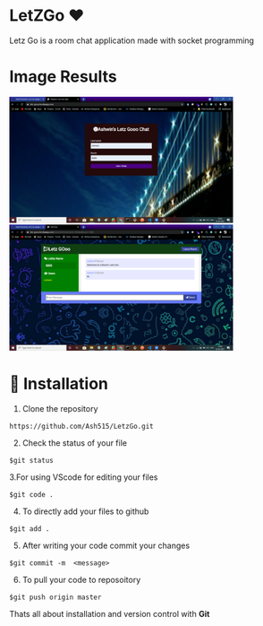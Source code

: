 # LetZGo ❤
Letz Go is a room chat application made with socket programming

# Image Results
<img src="Image Output/OP1.png" width="400px">     <img src="Image Output/OP2.png" width="400px">

# 🚀&nbsp;Installation 

1. Clone the repository 
```
https://github.com/Ash515/LetzGo.git
```
2. Check the status of your file 
```
$git status
```

3.For using VScode for editing your files 
```
$git code .
```
4. To directly add your files to github
```
$git add .
```
5. After writing your code commit your changes 
```
$git commit -m  <message>
```
6. To pull your code to reposoitory
```
$git push origin master
```
Thats all about installation and version control with **Git**

